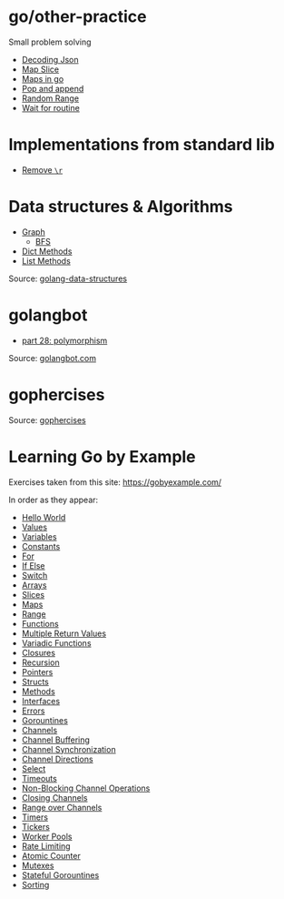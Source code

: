 
# go/other-practice

Small problem solving

- [Decoding Json](./other-practice/decoding_json.go)
- [Map Slice](./other-practice/map_opposites.go)
- [Maps in go](./other-practice/maps_in_go.go)
- [Pop and append](./other-practice/pop_append.go)
- [Random Range](./other-practice/random_range.go)
- [Wait for routine](./other-practice/waiting.go)

# Implementations from standard lib

- [Remove `\r`](./std-lib/rm_chrs.go)

# Data structures & Algorithms

- [Graph](./data-structures/graph.go)
  - [BFS](./data-structures/bfs.go)
- [Dict Methods](./data-structures/dict.go)
- [List Methods](./data-structures/list.go)

Source: [golang-data-structures](https://flaviocopes.com/golang-data-structures/)

# golangbot

- [part 28: polymorphism](./golangbot/polymorphism.go)

Source: [golangbot.com](https://golangbot.com/)

# gophercises

Source: [gophercises](https://gophercises.com/exercises/)

# Learning Go by Example

Exercises taken from this site: https://gobyexample.com/

In order as they appear:

- [Hello World](./by-example/Helloworld/hello.go)
- [Values](./by-example/Values/values.go)
- [Variables](./by-example/Variables/variables.go)
- [Constants](./by-example/Constants/constants.go)
- [For](./by-example/For/for.go)
- [If Else](./by-example/If_Else/if_else.go)
- [Switch](./by-example/Switch/switch.go)
- [Arrays](./by-example/Arrays/arrays.go)
- [Slices](./by-example/Slices/slices.go)
- [Maps](./by-example/Maps/maps.go)
- [Range](./by-example/Range/range.go)
- [Functions](./by-example/Functions/functions.go)
- [Multiple Return Values](https://github.com/GiantsLoveDeathMetal/Practice/blob/master/go/by-example/MultpleReturnValues/multiple_return_values.go)
- [Variadic Functions](./by-example/VariadicFunctions/variadic_functions.go)
- [Closures](./by-example/Closures/closures.go)
- [Recursion](./by-example/Recursion/recursion.go)
- [Pointers](./by-example/Pointers/pointers.go)
- [Structs](./by-example/Structs/structs.go)
- [Methods](./by-example/Methods/methods.go)
- [Interfaces](./by-example/Interfaces/interfaces.go)
- [Errors](./by-example/Errors/go_errors.go)
- [Gorountines](./by-example/Gorountines/gorountines.go)
- [Channels](./by-example/Channels/channels.go)
- [Channel Buffering](./by-example/ChannnelBuffering/channel_buffering.go)
- [Channel Synchronization](./by-example/ChannelSynchronization/channel_synchronization.go)
- [Channel Directions](./by-example/ChannelDirections/channel_directions.go)
- [Select](./by-example/Select/select.go)
- [Timeouts](./by-example/Timeouts/timeouts.go)
- [Non-Blocking Channel Operations](./by-example/NonBlockingChannelOps/non_blocking_channel_ops.go)
- [Closing Channels](./by-example/CloseingChannels/closing_channels.go)
- [Range over Channels](./by-example/RangeOverChannels/range_over_channels.go)
- [Timers](./by-example/Timers/timers.go)
- [Tickers](./by-example/Tickers/tickers.go)
- [Worker Pools](./by-example/WorkerPools/worker_pools.go)
- [Rate Limiting](./by-example/RateLimiting/rate_limiting.go)
- [Atomic Counter](./by-example/AtomicCounters/atomic_counters.go)
- [Mutexes](./by-example/Mutexes/mutexes.go)
- [Stateful Gorountines](./by-example/StatefulGoroutines/stateful_go.go)
- [Sorting](./by-example/Sorting/sorting.go)
